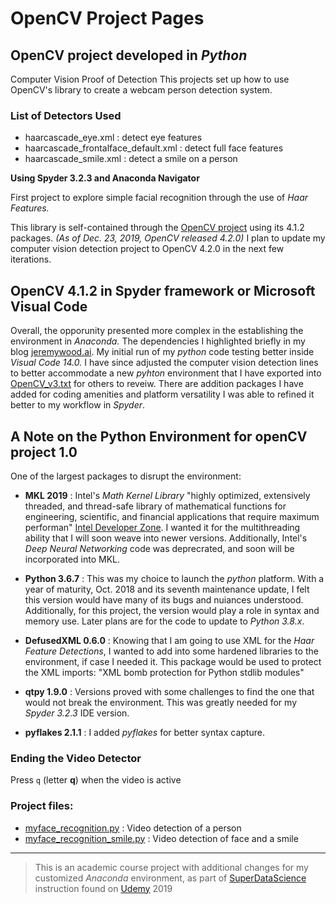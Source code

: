 # OpenCV Project Pages

## OpenCV project developed in *Python*

Computer Vision Proof of Detection
This projects set up how to use OpenCV's library to create a webcam person detection system.

### List of Detectors Used

- haarcascade_eye.xml                   : detect eye features
- haarcascade_frontalface_default.xml   : detect full face features
- haarcascade_smile.xml                 : detect a smile on a person

**Using Spyder 3.2.3 and Anaconda Navigator**

First project to explore simple facial recognition through the use of *Haar Features.*

This library is self-contained through the [OpenCV project](https://opencv.org) using its 4.1.2 packages. *(As of Dec. 23, 2019, OpenCV released 4.2.0)* I plan to update my computer vision detection project to OpenCV 4.2.0 in the next few iterations.

## OpenCV 4.1.2 in Spyder framework or Microsoft Visual Code

Overall, the opporunity presented more complex in the establishing the environment in *Anaconda.* The dependencies I highlighted briefly in my blog [jeremywood.ai](https://jeremywood.ai/python-environment-assembly-for-opencv/).
My initial run of my *python* code testing better inside *Visual Code 14.0.* I have since adjusted the computer vision detection lines to better accommodate a new *pyhton* environment that I have exported into [OpenCV_v3.txt](https://github.com/jeremywood-ai/computer-vision.github.io/blob/master/openCV_v3.1.txt) for others to reveiw. There are addition packages I have added for coding amenities and platform versatility I was able to refined it better to my workflow in *Spyder*.

## A Note on the Python Environment for openCV project 1.0

One of the largest packages to disrupt the environment:

- **MKL 2019** : Intel's *Math Kernel Library* "highly optimized, extensively threaded, and thread-safe library of mathematical functions for engineering, scientific, and financial applications that require maximum performan" [Intel Developer Zone](https://software.intel.com/en-us/forums/intel-math-kernel-library/topic/796407). I wanted it for the multithreading ability that I will soon weave into newer versions. Additionally, Intel's *Deep Neural Networking* code was deprecrated, and soon will be incorporated into MKL.

- **Python 3.6.7** : This was my choice to launch the *python* platform. With a year of maturity, Oct. 2018 and its seventh maintenance update, I felt this version would have many of its bugs and nuiances understood. Additionally, for this project, the version would play a role in syntax and memory use. Later plans are for the code to update to *Python 3.8.x*.

- **DefusedXML 0.6.0** : Knowing that I am going to use XML for the *Haar Feature Detections*, I wanted to add into some hardened libraries to the environment, if case I needed it. This package would be used to protect the XML imports: "XML bomb protection for Python stdlib modules"

- **qtpy 1.9.0** : Versions proved with some challenges to find the one that would not break the environment. This was greatly needed for my *Spyder 3.2.3* IDE version.

- **pyflakes 2.1.1** : I added *pyflakes* for better syntax capture.

### Ending the Video Detector
Press `q` (letter **q**) when the video is active

### Project files:

- [myface_recognition.py](myface_recognition.py) : Video detection of a person
- [myface_recognition_smile.py](myface_recognition_smile.py) : Video detection of face and a smile

---
> This is an academic course project with additional changes for my customized *Anaconda* environment, as part of [SuperDataScience](https://www.superdatascience.com/) instruction found on [Udemy](https://udemy.com) 2019

